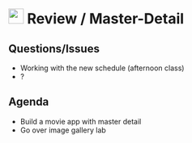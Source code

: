 <img src="https://cloud.githubusercontent.com/assets/478864/22186847/68223ce6-e0b1-11e6-8a62-0e3edc96725e.png" width=30> Review / Master-Detail
===

## Questions/Issues

* Working with the new schedule (afternoon class)
* ?

## Agenda

* Build a movie app with master detail
* Go over image gallery lab